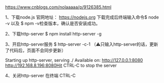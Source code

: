 
https://www.cnblogs.com/nolaaaaa/p/9126385.html


1、下载node.js
官网地址： https://nodejs.org
下载完成后终端输入命令$ node -v 以及 $ npm -v检查版本，确认是否安装成功。

2、下载http-server
$ npm install http-server -g

3、开启http-server服务
$ http-server -c-1 （⚠️只输入http-server的话，更新了代码后，页面不会同步更新）

 
Starting up http-server, serving ./ Available on: http://127.0.0.1:8080 http://192.168.8.196:8080Hit CTRL-C to stop the server

4、关闭http-server
在终端 CTRL-C

